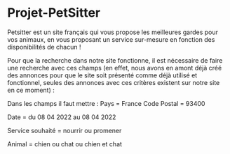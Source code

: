 # Projet-PetSitter
Petsitter est un site français qui vous propose les meilleures gardes pour vos animaux, en vous proposant un service sur-mesure en fonction des disponibilités de chacun !


Pour que la recherche dans notre site fonctionne, il est nécessaire de faire une recherche avec ces champs (en effet, nous avons en amont déjà créé des annonces pour que le site soit présenté comme déjà utilisé et fonctionnel, seules des annonces avec ces critères existent sur notre site en ce moment) :

Dans les champs il faut mettre :
Pays = France 
Code Postal = 93400

Date = du 08 04 2022 au 08 04 2022 

Service souhaité = nourrir ou promener

Animal = chien ou chat ou chien et chat 

